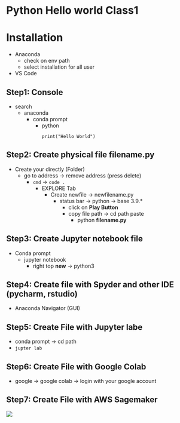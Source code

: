 
# Python Hello world Class1
# Installation
* Anaconda
    * check on env path
    * select installation for all user
* VS Code
## Step1: Console
* search
    * anaconda
        * conda prompt
            * python
                ```
                print("Hello World")
                ```
## Step2: Create physical file filename.py
* Create your directly (Folder)
    * go to address -> remove address (press delete)
        * `cmd` -> `code .`
            * EXPLORE Tab
                * Create newfile -> newfilename.py
                    * status bar -> python -> base 3.9.*
                        * click on **Play Button**
                        * copy file path -> cd path paste
                            * python **filename.py** 
## Step3: Create Jupyter notebook file
* Conda prompt 
    * jupyter notebook
        * right top **new** -> python3
## Step4: Create file with Spyder and other IDE (pycharm, rstudio)
* Anaconda Navigator (GUI) 

## Step5: Create File with Jupyter labe
* conda prompt -> cd path
* `jupter lab`

## Step6: Create File with Google Colab
* google -> google colab -> login with your google account

## Step7: Create File with AWS Sagemaker
<img src="https://d2908q01vomqb2.cloudfront.net/da4b9237bacccdf19c0760cab7aec4a8359010b0/2021/11/23/04_smstudiolab_jupyter2.png">
